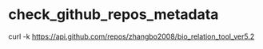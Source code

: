 # check_github_repos_metadata

curl  -k https://api.github.com/repos/zhangbo2008/bio_relation_tool_ver5.2
